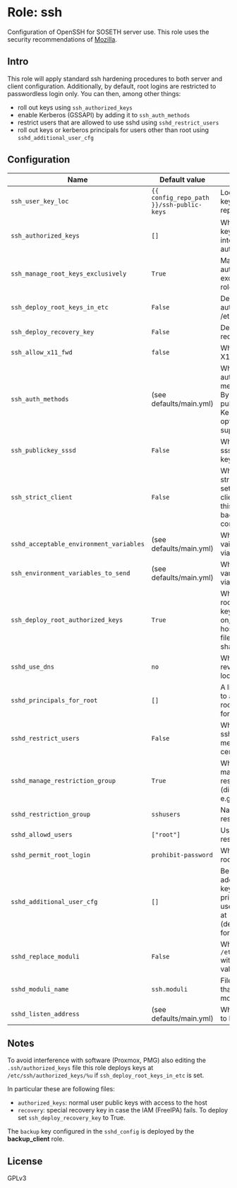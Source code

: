 # Role: ssh

Configuration of OpenSSH for SOSETH server use. This role uses the security
recommendations of [Mozilla](https://infosec.mozilla.org/guidelines/openssh.html).

## Intro
This role will apply standard ssh hardening procedures to both server and client
configuration. Additionally, by default, root logins are restricted to
passwordless login only.
You can then, among other things:
 * roll out keys using `ssh_authorized_keys`
 * enable Kerberos (GSSAPI) by adding it to `ssh_auth_methods`
 * restrict users that are allowed to use sshd using `sshd_restrict_users`
 * roll out keys or kerberos principals for users other than root using `sshd_additional_user_cfg`

## Configuration
| Name | Default value | Description |
| ---- | ------------- | ----------- |
| `ssh_user_key_loc` | `{{ config_repo_path }}/ssh-public-keys` | Location of user keys in this repository |
| `ssh_authorized_keys` | `[]` | Which of the above keys should we put into root's authorized_keys? |
| `ssh_manage_root_keys_exclusively` | `True` | Manage root's authorized_keys exclusiveley by this role? |
| `ssh_deploy_root_keys_in_etc` | `False` | Deploy root's authorized keys in /etc/ssh? |
| `ssh_deploy_recovery_key` | `False` | Deploy the recovery key? |
| `ssh_allow_x11_fwd` | `false` | Whether to allow X11 forwarding |
| `ssh_auth_methods` | (see defaults/main.yml) | Which authentication methods to allow. By default, only pubkey is enabled, Kerberos is optionally supported |
| `ssh_publickey_sssd` | `False` | Whether to use sssd to get user's keys |
| `ssh_strict_client` | `False` | Whether to enforce strict security settings for the ssh client. Note that this might break backwards compatibility |
| `sshd_acceptable_environment_variables` | (see defaults/main.yml) | Which environment vairables to accept via ssh |
| `ssh_environment_variables_to_send` | (see defaults/main.yml) | Which environment variables to send via SSH |
| `ssh_deploy_root_authorized_keys` | `True` | Whether to deploy root's authorized keys. This is useful on, say, proxmox hosts where the file is automatically shared |
| `sshd_use_dns` | `no` | Whether to enable reverse DNS lookup for clients
| `sshd_principals_for_root` | `[]` | A list of principals to allow to ssh as root. Only useful for Kerberos |
| `sshd_restrict_users` | `False` | Whether to restrict ssh logins to members of a certain group |
| `sshd_manage_restriction_group` | `True` | Whether to actively manage the ssh restriction group (disable if it is in e.g. LDAP) |
| `sshd_restriction_group` | `sshusers` | Name of the ssh restriction group |
| `sshd_allowd_users` | `["root"]` | User to add to ssh restriction group |
| `sshd_permit_root_login` | `prohibit-password` | Whether to permit root login |
| `sshd_additional_user_cfg` | `[]` | Besides root, additionally deploy keys or kerberos principals for these users. Have a look at (defaults/main.yml) for formatting |
| `sshd_replace_moduli` | `False` | Whether to replace `/etc/ssh/moduli` with user-provided values |
| `sshd_moduli_name` | `ssh.moduli` | File in playbook that contains the moduli |
| `sshd_listen_address` | (see defaults/main.yml) | Which addresses to bind to |

## Notes
To avoid interference with software (Proxmox, PMG) also editing the `.ssh/authorized_keys` file
this role deploys keys at `/etc/ssh/authorized_keys/%u` if `ssh_deploy_root_keys_in_etc` is set.

In particular these are following files:
  * `authorized_keys`: normal user public keys with access to the host
  * `recovery`: special recovery key in case the IAM (FreeIPA) fails. To deploy set `ssh_deploy_recovery_key` to True.

The `backup` key configured in the `sshd_config` is deployed by the **backup_client** role.

## License
GPLv3


